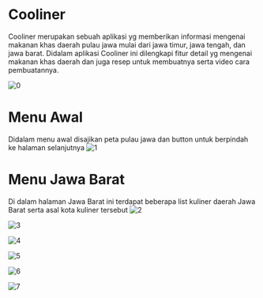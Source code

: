 # Cooliner
Cooliner merupakan sebuah aplikasi yg memberikan informasi mengenai makanan khas daerah pulau jawa mulai dari jawa timur, jawa tengah, dan jawa barat. Didalam aplikasi Cooliner ini dilengkapi fitur detail yg mengenai makanan khas daerah dan juga resep untuk membuatnya serta video cara pembuatannya.

![0](https://user-images.githubusercontent.com/60590053/101479648-16bf4700-3985-11eb-9af2-a1bcc0589b02.jpeg)
# Menu Awal
Didalam menu awal disajikan peta pulau jawa dan button untuk berpindah ke halaman selanjutnya
![1](https://user-images.githubusercontent.com/60590053/101477410-c1ce0180-3981-11eb-854e-4aa9b07dce34.jpeg)

# Menu Jawa Barat
Di dalam halaman Jawa Barat ini terdapat beberapa list kuliner daerah Jawa Barat serta asal kota kuliner tersebut
![2](https://user-images.githubusercontent.com/60590053/101477407-c1356b00-3981-11eb-8504-2df1f1cb0776.jpeg)

![3](https://user-images.githubusercontent.com/60590053/101477406-c09cd480-3981-11eb-9fa4-0117768c9342.jpeg)

![4](https://user-images.githubusercontent.com/60590053/101477404-bed31100-3981-11eb-9cdc-40506e70df01.jpeg)

![5](https://user-images.githubusercontent.com/60590053/101477418-c397c500-3981-11eb-97a9-56f46da007aa.jpeg)

![6](https://user-images.githubusercontent.com/60590053/101477417-c2ff2e80-3981-11eb-9725-946186fd0967.jpeg)

![7](https://user-images.githubusercontent.com/60590053/101477414-c2669800-3981-11eb-8aed-89f40bcfebad.jpeg)
